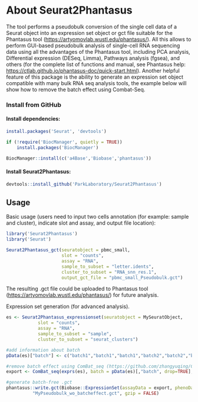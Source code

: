 # About Seurat2Phantasus
The tool performs a pseudobulk conversion of the single cell data of a Seurat object into an expression set object or gct file suitable for the Phantasus tool (https://artyomovlab.wustl.edu/phantasus/).
All this allows to perform GUI-based pseudobulk analysis of single-cell RNA sequencing data using all the advantages of the Phantasus tool, including PCA analysis, Differential expression (DESeq, Limma), 
Pathways analysis (fgsea), and others (for the complete list of functions and manual, see Phantasus help: https://ctlab.github.io/phantasus-doc/quick-start.html). 
Another helpful feature of this package is the ability to generate an expression set object compatible with many bulk RNA seq analysis tools, the example below will show how to remove the batch effect using Combat-Seq.

### Install from GitHub
#### Install dependencies:
```r
install.packages('Seurat', 'devtools')

if (!require('BiocManager', quietly = TRUE))
    install.packages('BiocManager')

BiocManager::install(c('a4Base','Biobase','phantasus'))
```
#### Install Seurat2Phantasus:
```r
devtools::install_github('ParkLaboratory/Seurat2Phantasus')
```
## Usage

Basic usage (users need to input two cells annotation (for example: sample and cluster), indicate slot and assay, and output file location):

```r
library('Seurat2Phantasus')
library('Seurat')

Seurat2Phantasus_gct(seuratobject = pbmc_small,
                     slot = "counts",
                     assay = "RNA",
                     sample_to_subset = "letter.idents",
                     cluster_to_subset = "RNA_snn_res.1",
                     output_gct_file = "pbmc_small_Pseudobulk.gct")
```
The resulting .gct file could be uploaded to Phantasus tool (https://artyomovlab.wustl.edu/phantasus/) for future analysis.

Expression set generation (for advanced analysis).

```r
es <- Seurat2Phantasus_expressionset(seuratobject = MySeuratObject,
            slot = "counts",
            assay = "RNA",
            sample_to_subset = "sample",
            cluster_to_subset = "seurat_clusters")

#add information about batch
pData(es)["batch"] <- c("batch1","batch1","batch1","batch2","batch2","batch2")

#remove batch effect using ComBat_seq (https://github.com/zhangyuqing/ComBat-seq)
export <- ComBat_seq(exprs(es), batch = pData(es)[,"batch", drop=TRUE], group = NULL)

#generate batch-free .gct
phantasus::write.gct(Biobase::ExpressionSet(assayData = export, phenoData = new("AnnotatedDataFrame",pData(es))), 
          "MyPseudobulk_wo_batcheffect.gct", gzip = FALSE)

```
